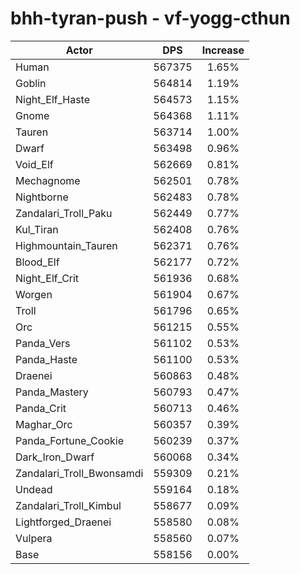 # bhh-tyran-push - vf-yogg-cthun
| Actor | DPS | Increase |
|---|:---:|:---:|
|Human|567375|1.65%|
|Goblin|564814|1.19%|
|Night_Elf_Haste|564573|1.15%|
|Gnome|564368|1.11%|
|Tauren|563714|1.00%|
|Dwarf|563498|0.96%|
|Void_Elf|562669|0.81%|
|Mechagnome|562501|0.78%|
|Nightborne|562483|0.78%|
|Zandalari_Troll_Paku|562449|0.77%|
|Kul_Tiran|562408|0.76%|
|Highmountain_Tauren|562371|0.76%|
|Blood_Elf|562177|0.72%|
|Night_Elf_Crit|561936|0.68%|
|Worgen|561904|0.67%|
|Troll|561796|0.65%|
|Orc|561215|0.55%|
|Panda_Vers|561102|0.53%|
|Panda_Haste|561100|0.53%|
|Draenei|560863|0.48%|
|Panda_Mastery|560793|0.47%|
|Panda_Crit|560713|0.46%|
|Maghar_Orc|560357|0.39%|
|Panda_Fortune_Cookie|560239|0.37%|
|Dark_Iron_Dwarf|560068|0.34%|
|Zandalari_Troll_Bwonsamdi|559309|0.21%|
|Undead|559164|0.18%|
|Zandalari_Troll_Kimbul|558677|0.09%|
|Lightforged_Draenei|558580|0.08%|
|Vulpera|558560|0.07%|
|Base|558156|0.00%|
